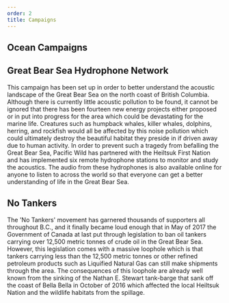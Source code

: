 ```yaml
---
order: 2
title: Campaigns
---
```

## Ocean Campaigns

## Great Bear Sea Hydrophone Network

This campaign has been set up in order to better understand the acoustic landscape of the Great Bear Sea on the north coast of British Columbia. Although there is currently little acoustic pollution to be found, it cannot be ignored that there has been fourteen new energy projects either proposed or in put into progress for the area which could be devastating for the marine life. Creatures such as humpback whales, killer whales, dolphins, herring, and rockfish would all be affected by this noise pollution which could ultimately destroy the beautiful habitat they preside in if driven away due to human activity. In order to prevent such a tragedy from befalling the Great Bear Sea, Pacific Wild has partnered with the Heiltsuk First Nation and has implemented six remote hydrophone stations to monitor and study the acoustics. The audio from these hydrophones is also available online for anyone to listen to across the world so that everyone can get a better understanding of life in the Great Bear Sea.

## No Tankers

The 'No Tankers' movement has garnered thousands of supporters all throughout B.C., and it finally became loud enough that in May of 2017 the Government of Canada at last put through legislation to ban oil tankers carrying over 12,500 metric tonnes of crude oil in the Great Bear Sea. However, this legislation comes with a massive loophole which is that tankers carrying less than the 12,500 metric tonnes or other refined petroleum products such as Liquified Natural Gas can still make shipments through the area. The consequences of this loophole are already well known from the sinking of the Nathan E. Stewart tank-barge that sank off the coast of Bella Bella in October of 2016 which affected the local Heiltsuk Nation and the wildlife habitats from the spillage. 



